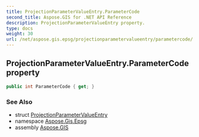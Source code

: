 ```yaml
---
title: ProjectionParameterValueEntry.ParameterCode
second_title: Aspose.GIS for .NET API Reference
description: ProjectionParameterValueEntry property. 
type: docs
weight: 30
url: /net/aspose.gis.epsg/projectionparametervalueentry/parametercode/
---
```

## ProjectionParameterValueEntry.ParameterCode property

```csharp
public int ParameterCode { get; }
```

### See Also

* struct [ProjectionParameterValueEntry](../)
* namespace [Aspose.Gis.Epsg](../../projectionparametervalueentry/)
* assembly [Aspose.GIS](../../../)


